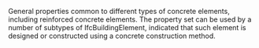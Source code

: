 ﻿General properties common to different types of concrete elements, including reinforced concrete elements. The property set can be used by a number of subtypes of IfcBuildingElement, indicated that such element is designed or constructed using a concrete construction method.
